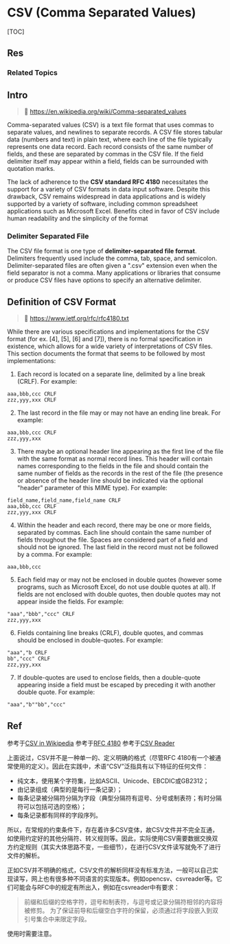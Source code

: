 # CSV (Comma Separated Values)

[TOC]



## Res
### Related Topics



## Intro
> 🔗 https://en.wikipedia.org/wiki/Comma-separated_values

Comma-separated values (CSV) is a text file format that uses commas to separate values, and newlines to separate records. A CSV file stores tabular data (numbers and text) in plain text, where each line of the file typically represents one data record. Each record consists of the same number of fields, and these are separated by commas in the CSV file. If the field delimiter itself may appear within a field, fields can be surrounded with quotation marks.

The lack of adherence to the **CSV standard RFC 4180** necessitates the support for a variety of CSV formats in data input software. Despite this drawback, CSV remains widespread in data applications and is widely supported by a variety of software, including common spreadsheet applications such as Microsoft Excel. Benefits cited in favor of CSV include human readability and the simplicity of the format


### Delimiter Separated File
The CSV file format is one type of **delimiter-separated file format**. Delimiters frequently used include the comma, tab, space, and semicolon. Delimiter-separated files are often given a ".csv" extension even when the field separator is not a comma. Many applications or libraries that consume or produce CSV files have options to specify an alternative delimiter.



## Definition of CSV Format
> 🔗 https://www.ietf.org/rfc/rfc4180.txt

While there are various specifications and implementations for the CSV format (for ex. [4], [5], [6] and [7]), there is no formal specification in existence, which allows for a wide variety of interpretations of CSV files.  This section documents the format that seems to be followed by most implementations:

1. Each record is located on a separate line, delimited by a line break (CRLF).  For example:
``` csv
aaa,bbb,ccc CRLF
zzz,yyy,xxx CRLF
```

2. The last record in the file may or may not have an ending line break. For example:
```csv
aaa,bbb,ccc CRLF
zzz,yyy,xxx
```

3. There maybe an optional header line appearing as the first line of the file with the same format as normal record lines.  This header will contain names corresponding to the fields in the file and should contain the same number of fields as the records in the rest of the file (the presence or absence of the header line should be indicated via the optional "header" parameter of this MIME type).  For example:
```csv
field_name,field_name,field_name CRLF
aaa,bbb,ccc CRLF
zzz,yyy,xxx CRLF
```
   
4. Within the header and each record, there may be one or more fields, separated by commas.  Each line should contain the same number of fields throughout the file.  Spaces are considered part of a field and should not be ignored. The last field in the record must not be followed by a comma.  For example:
``` csv
aaa,bbb,ccc
```

5. Each field may or may not be enclosed in double quotes (however some programs, such as Microsoft Excel, do not use double quotes at all).  If fields are not enclosed with double quotes, then double quotes may not appear inside the fields.  For example:
```csv
"aaa","bbb","ccc" CRLF
zzz,yyy,xxx
```

6. Fields containing line breaks (CRLF), double quotes, and commas should be enclosed in double-quotes.  For example:
```csv
"aaa","b CRLF
bb","ccc" CRLF
zzz,yyy,xxx
```

7. If double-quotes are used to enclose fields, then a double-quote appearing inside a field must be escaped by preceding it with another double quote.  For example:
```csv
"aaa","b""bb","ccc"
```



## Ref
[理解CSV格式规范（解析CSV必备） | CSDN]: https://blog.csdn.net/woaixiaoyu520/article/details/78455650

参考于[CSV in Wikipedia](https://en.wikipedia.org/wiki/Comma-separated_values "Comma-separated values")
参考于[RFC 4180](https://tools.ietf.org/html/rfc4180 "Request for Comments 4180: Common Format and MIME Type for Comma-Separated Values (CSV) Files")
参考于[CSV Reader](https://www.csvreader.com/csv_format.php "CSVReader.com")

上面说过，CSV并不是一种单一的、定义明确的格式（尽管RFC 4180有一个被通常使用的定义）。因此在实践中，术语“CSV”泛指具有以下特征的任何文件：
- 纯文本，使用某个字符集，比如ASCII、Unicode、EBCDIC或GB2312；
- 由记录组成（典型的是每行一条记录）；
- 每条记录被分隔符分隔为字段（典型分隔符有逗号、分号或制表符；有时分隔符可以包括可选的空格）；
- 每条记录都有同样的字段序列。

所以，在常规的约束条件下，存在着许多CSV变体，故CSV文件并不完全互通，如使用约定好的其他分隔符、转义规则等。因此，实际使用CSV需要数据交换双方约定规则（其实大体思路不变，一些细节），在进行CSV文件读写就免不了进行文件的解析。

正如CSV并不明确的格式，CSV文件的解析同样没有标准方法，一般可以自己实现读写，网上也有很多种不同语言的实现版本。例如opencsv、csvreader等。它们可能会与RFC中的规定有所出入，例如在csvreader中有要求：

> 前缀和后缀的空格字符，逗号和制表符，与逗号或记录分隔符相邻的内容将被修剪。
> 为了保证前导和后缀空白字符的保留，必须通过将字段嵌入到双引号集合中来限定字段。

使用时需要注意。